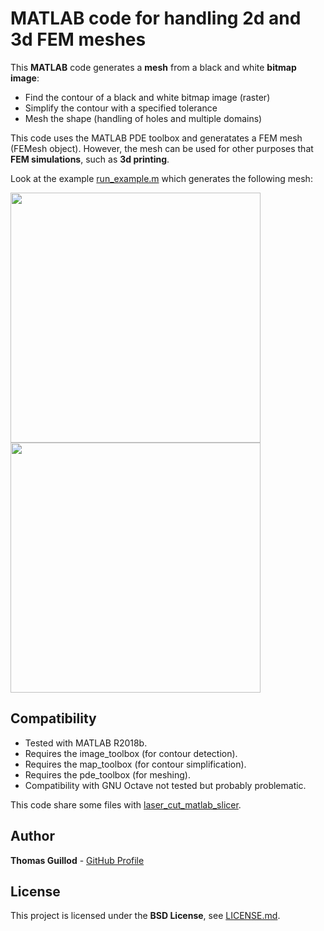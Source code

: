 # MATLAB code for handling 2d and 3d FEM meshes

This **MATLAB** code generates a **mesh** from a black and white **bitmap image**:
* Find the contour of a black and white bitmap image (raster)
* Simplify the contour with a specified tolerance
* Mesh the shape (handling of holes and multiple domains)

This code uses the MATLAB PDE toolbox and generatates a FEM mesh (FEMesh object).
However, the mesh can be used for other purposes that **FEM simulations**, such as **3d printing**.

Look at the example [run_example.m](run_example.m) which generates the following mesh:

<p float="middle">
    <img src="readme_img/model.png" width="400">
    <img src="readme_img/mesh.png" width="400">
</p>

## Compatibility

* Tested with MATLAB R2018b.
* Requires the image_toolbox (for contour detection).
* Requires the map_toolbox (for contour simplification).
* Requires the pde_toolbox (for meshing).
* Compatibility with GNU Octave not tested but probably problematic.

This code share some files with [laser_cut_matlab_slicer](https://github.com/otvam/laser_cut_matlab_slicer).

## Author

**Thomas Guillod** - [GitHub Profile](https://github.com/otvam)

## License

This project is licensed under the **BSD License**, see [LICENSE.md](LICENSE.md).
